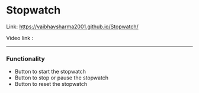 # Stopwatch
Link: https://vaibhavsharma2001.github.io/Stopwatch/

Video link :  

***
### Functionality
* Button to start the stopwatch
* Button to stop or pause the stopwatch
* Button to reset the stopwatch

